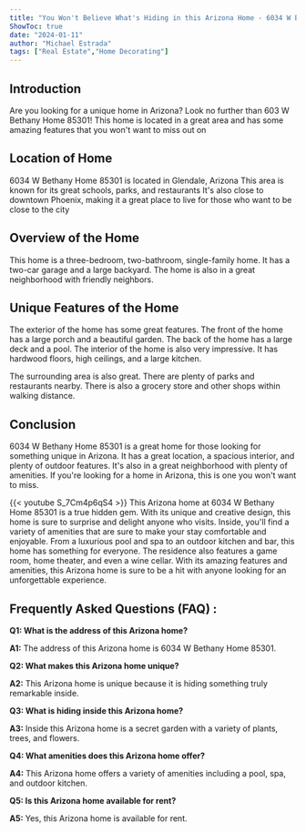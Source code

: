 ```yaml
---
title: "You Won't Believe What's Hiding in this Arizona Home - 6034 W Bethany Home 85301"
ShowToc: true 
date: "2024-01-11"
author: "Michael Estrada" 
tags: ["Real Estate","Home Decorating"]
---
```

## Introduction 
Are you looking for a unique home in Arizona? Look no further than 603 W Bethany Home 85301! This home is located in a great area and has some amazing features that you won't want to miss out on 

## Location of Home
6034 W Bethany Home 85301 is located in Glendale, Arizona This area is known for its great schools, parks, and restaurants It's also close to downtown Phoenix, making it a great place to live for those who want to be close to the city 

## Overview of the Home
This home is a three-bedroom, two-bathroom, single-family home. It has a two-car garage and a large backyard. The home is also in a great neighborhood with friendly neighbors. 

## Unique Features of the Home
The exterior of the home has some great features. The front of the home has a large porch and a beautiful garden. The back of the home has a large deck and a pool. The interior of the home is also very impressive. It has hardwood floors, high ceilings, and a large kitchen. 

The surrounding area is also great. There are plenty of parks and restaurants nearby. There is also a grocery store and other shops within walking distance. 

## Conclusion 
6034 W Bethany Home 85301 is a great home for those looking for something unique in Arizona. It has a great location, a spacious interior, and plenty of outdoor features. It's also in a great neighborhood with plenty of amenities. If you're looking for a home in Arizona, this is one you won't want to miss.

{{< youtube S_7Cm4p6qS4 >}} 
This Arizona home at 6034 W Bethany Home 85301 is a true hidden gem. With its unique and creative design, this home is sure to surprise and delight anyone who visits. Inside, you'll find a variety of amenities that are sure to make your stay comfortable and enjoyable. From a luxurious pool and spa to an outdoor kitchen and bar, this home has something for everyone. The residence also features a game room, home theater, and even a wine cellar. With its amazing features and amenities, this Arizona home is sure to be a hit with anyone looking for an unforgettable experience.

## Frequently Asked Questions (FAQ) :
**Q1: What is the address of this Arizona home?**

**A1:** The address of this Arizona home is 6034 W Bethany Home 85301.

**Q2: What makes this Arizona home unique?**

**A2:** This Arizona home is unique because it is hiding something truly remarkable inside.

**Q3: What is hiding inside this Arizona home?**

**A3:** Inside this Arizona home is a secret garden with a variety of plants, trees, and flowers.

**Q4: What amenities does this Arizona home offer?**

**A4:** This Arizona home offers a variety of amenities including a pool, spa, and outdoor kitchen.

**Q5: Is this Arizona home available for rent?**

**A5:** Yes, this Arizona home is available for rent.



